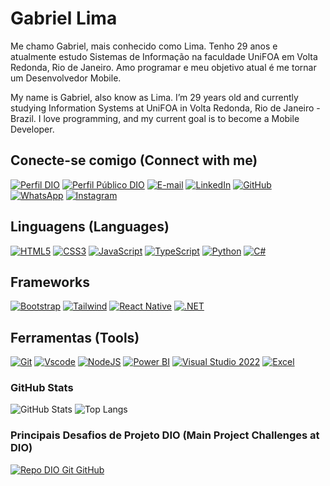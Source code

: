 # Gabriel Lima

Me chamo Gabriel, mais conhecido como Lima. Tenho 29 anos e atualmente estudo Sistemas de Informação na faculdade UniFOA em Volta Redonda, Rio de Janeiro. Amo programar e meu objetivo atual é me tornar um Desenvolvedor Mobile.

My name is Gabriel, also know as Lima. I’m 29 years old and currently studying Information Systems at UniFOA in Volta Redonda, Rio de Janeiro - Brazil. I love programming, and my current goal is to become a Mobile Developer.

## Conecte-se comigo (Connect with me)

[![Perfil DIO](https://img.shields.io/badge/-Meu%20Perfil%20na%20DIO-30A3DC?style=for-the-badge)](https://web.dio.me/users/gabriellneiva/)
[![Perfil Público DIO](https://img.shields.io/badge/-Meu%20Perfil%20na%20DIO-30A3DC?style=for-the-badge)](https://www.dio.me/users/gabriellneiva)
[![E-mail](https://img.shields.io/badge/-Email-000?style=for-the-badge&logo=microsoft-outlook&logoColor=E94D5F)](mailto:gabriellneiva@outlook.com)
[![LinkedIn](https://img.shields.io/badge/LinkedIn-0077B5?style=for-the-badge&logo=linkedin&logoColor=white)](https://www.linkedin.com/in/gabriel-lima-neiva-84447718b/)
[![GitHub](https://img.shields.io/badge/GitHub-100000?style=for-the-badge&logo=github&logoColor=white)](https://github.com/Limagn)
[![WhatsApp](https://img.shields.io/badge/WhatsApp-25D366?style=for-the-badge&logo=whatsapp&logoColor=white)](https://wa.me/+5524999050878)
[![Instagram](https://img.shields.io/badge/-Instagram-%23E4405F?style=for-the-badge&logo=instagram&logoColor=white)](https://www.instagram.com/limagn/)

## Linguagens (Languages)

<a href="https://developer.mozilla.org/pt-BR/docs/Web/HTML/Element" target="_blank" rel="noreferrer">![HTML5](https://img.shields.io/badge/html5-%23E34F26.svg?style=for-the-badge&logo=html5&logoColor=white)</a>
<a href="https://www.w3schools.com/css/" target="_blank" rel="noreferrer">![CSS3](https://img.shields.io/badge/css3-%231572B6.svg?style=for-the-badge&logo=css3&logoColor=white)</a>
<a href="https://developer.mozilla.org/en-US/docs/Web/JavaScript" target="_blank" rel="noreferrer">![JavaScript](https://img.shields.io/badge/JavaScript-F7DF1E?style=for-the-badge&logo=javascript&logoColor=black)</a>
<a href="https://www.typescriptlang.org/" target="_blank" rel="noreferrer">![TypeScript](https://img.shields.io/badge/TypeScript-007ACC?style=for-the-badge&logo=typescript&logoColor=white)</a>
<a href="https://www.python.org" target="_blank" rel="noreferrer">![Python](https://img.shields.io/badge/python-3670A0?style=for-the-badge&logo=python&logoColor=ffdd54)</a>
<a href="" target="_blank" rel="noreferrer">![C#](https://img.shields.io/badge/C%23-239120?style=for-the-badge&logo=c-sharp&logoColor=white)</a>

## Frameworks

<a href="https://getbootstrap.com/" target="_blank" rel="noreferrer">![Bootstrap](https://img.shields.io/badge/Bootstrap-7952B3?style=for-the-badge&logo=bootstrap&logoColor=white)</a>
<a href="https://tailwindcss.com" target="_blank" rel="noreferrer">![Tailwind](https://img.shields.io/badge/tailwindcss-%2338B2AC.svg?style=for-the-badge&logo=tailwind-css&logoColor=white)</a>
<a href="https://reactnative.dev" target="_blank" rel="noreferrer">![React Native](https://img.shields.io/badge/React_Native-20232A?style=for-the-badge&logo=react&logoColor=61DAFB)</a>
<a href="https://dotnet.microsoft.com/pt-br/" target="_blank" rel="noreferrer">![.NET](https://img.shields.io/badge/.NET-5C2D91?style=for-the-badge&logo=.net&logoColor=white)</a>
<!-- <a href="https://react.dev" target="_blank" rel="noreferrer">![React](https://img.shields.io/badge/React-20232A?style=for-the-badge&logo=react&logoColor=61DAFB)</a> -->

## Ferramentas (Tools)

<a href="https://git-scm.com" target="_blank" rel="noreferrer">![Git](https://img.shields.io/badge/GIT-E44C30?style=for-the-badge&logo=git&logoColor=white)</a>
<a href="https://code.visualstudio.com" target="_blank" rel="noreferrer">![Vscode](https://img.shields.io/badge/Vscode-007ACC?style=for-the-badge&logo=visual-studio-code&logoColor=white)</a>
<a href="https://nodejs.org/pt" target="_blank" rel="noreferrer">![NodeJS](https://img.shields.io/badge/node.js-6DA55F?style=for-the-badge&logo=node.js&logoColor=white)</a>
<a href="https://powerbi.microsoft.com/" target="_blank" rel="noreferrer">![Power BI](https://img.shields.io/badge/Power%20BI-F2C811?style=for-the-badge&logo=power-bi&logoColor=black)</a>
<a href="https://visualstudio.microsoft.com/vs/" target="_blank" rel="noreferrer">![Visual Studio 2022](https://img.shields.io/badge/Visual%20Studio%202022-5C2D91?style=for-the-badge&logo=visual-studio&logoColor=white)</a>
<a href="https://support.microsoft.com/pt-br/excel" target="_blank" rel="noreferrer">![Excel](https://img.shields.io/badge/Excel-217346?style=for-the-badge&logo=microsoft-excel&logoColor=white)</a>

### GitHub Stats

![GitHub Stats](https://github-readme-stats.vercel.app/api?username=Limagn&theme=transparent&bg_color=000&border_color=30A3DC&show_icons=true&icon_color=30A3DC&title_color=E94D5F&text_color=FFF)
![Top Langs](https://github-readme-stats-git-masterrstaa-rickstaa.vercel.app/api/top-langs/?username=Limagn&layout=compact&bg_color=000&border_color=30A3DC&title_color=E94D5F&text_color=FFF)

### Principais Desafios de Projeto DIO (Main Project Challenges at DIO)

[![Repo DIO Git GitHub](https://github-readme-stats.vercel.app/api/pin/?username=elidianaandrade&repo=dio-lab-open-source&bg_color=000&border_color=30A3DC&show_icons=true&icon_color=30A3DC&title_color=E94D5F&text_color=FFF)](https://github.com/elidianaandrade/dio-lab-open-source)

<!-- ### Meus Principais Artigos na DIO

<table>
  <thead>
    <tr align="left">
      <th>Data</th>
      <th>Título</th>
      <th>Link</th>
    </tr>
  </thead>
  <tbody align="left">
    <tr>
      <td>--/--/----</td>
      <td>título do artigo</td>
      <td align="center">
        <a href="link-do-artigo">
           <img align="center" alt="Ler Artigo" src="https://img.shields.io/badge/Ler%20Artigo-30A3DC?style=for-the-badge">
        </a>
      </td>
    </tr>
  </tbody>
  <tfoot></tfoot>
</table> -->
